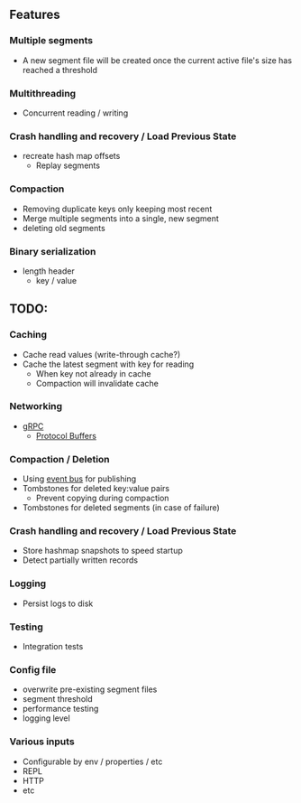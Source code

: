 ## Features

### Multiple segments

- A new segment file will be created once the current active file's size has reached a threshold

### Multithreading

- Concurrent reading / writing

### Crash handling and recovery / Load Previous State

- recreate hash map offsets
    - Replay segments

### Compaction

- Removing duplicate keys only keeping most recent
- Merge multiple segments into a single, new segment
- deleting old segments

### Binary serialization

- length header
    - key / value

## TODO:

### Caching

- Cache read values (write-through cache?)
- Cache the latest segment with key for reading
    - When key not already in cache
    - Compaction will invalidate cache

### Networking

- [gRPC](https://grpc.io)
    - [Protocol Buffers](https://developers.google.com/protocol-buffers)

### Compaction / Deletion

- Using [event bus](https://github.com/google/guava/wiki/EventBusExplained) for publishing
- Tombstones for deleted key:value pairs
    - Prevent copying during compaction
- Tombstones for deleted segments (in case of failure)

### Crash handling and recovery / Load Previous State

- Store hashmap snapshots to speed startup
- Detect partially written records

### Logging

- Persist logs to disk

### Testing

- Integration tests

### Config file

- overwrite pre-existing segment files
- segment threshold
- performance testing
- logging level

### Various inputs

- Configurable by env / properties / etc
- REPL
- HTTP
- etc
